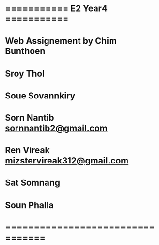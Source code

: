 # =========== E2 Year4 ===========
# Web Assignement by Chim Bunthoen
# Sroy Thol 
# Soue Sovannkiry
# Sorn Nantib sornnantib2@gmail.com
# Ren Vireak mizstervireak312@gmail.com
# Sat Somnang
# Soun Phalla
# =================================
